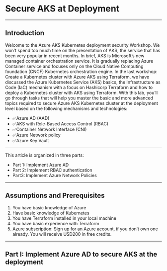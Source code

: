 # Secure AKS at Deployment 
-----

## Introduction
Welcome to the Azure AKS Kubernetes deployment security Workshop.
We won’t spend too much time on the presentation of AKS, the service that has been very popular in recent months.
In brief, AKS is Microsoft’s new managed container orchestration service. It is gradually replacing Azure Container service and focuses only on the Cloud Native Computing foundation (CNCF) Kubernetes orchestration engine.
In the last workshop: Create a Kubernetes cluster with Azure AKS using Terraform, we have discussed the Azure Kubernetes Service (AKS) basics, the Infrastructure as Code (IaC) mechanism with a focus on Hashicorp Terraform and how to deploy a Kubernetes cluster with AKS using Terraform.
With this lab, you’ll go through tasks that will help you  master the basic and more advanced topics required to secure Azure AKS Kubernetes cluster at the deployment level based on the following mechanisms and technologies:

* ✅Azure AD (AAD)
* ✅AKS with Role-Based Access Control (RBAC)
* ✅Container Network Interface (CNI)
* ✅Azure Network policy
* ✅Azure Key Vault

------

This article is organized in three parts:

* Part 1: Implement Azure AD
* Part 2: Implement RBAC authentication
* Part3: Implement Azure Network Policies

------
## Assumptions and Prerequisites

1. You have basic knowledge of Azure
2. Have basic knowledge of Kubernetes
3. You have Terraform installed in your local machine
4. You have basic experience with Terraform
5. Azure subscription: Sign up for an Azure account, if you don’t own one already. You will receive USD200 in free credits.

-----
## Part I: Implement Azure AD to secure AKS at the deployment
